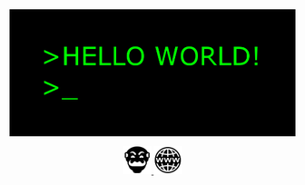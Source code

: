 <img src="https://github.com/RegusAl/RegusAl/blob/main/files/hello-world.gif">
<p align="center">
  <a href="https://tryhackme.com/p/RegusAl7" alt="TryHackMe"> <img src="https://github.com/RegusAl/RegusAl/blob/main/assets/icons/_thm.png" alt="TryHackMe"> </a>
  <a href="https://github.com/RegusAl"> <img src="https://github.com/RegusAl/RegusAl/blob/main/assets/icons/_www.png"> </a>
</p>

